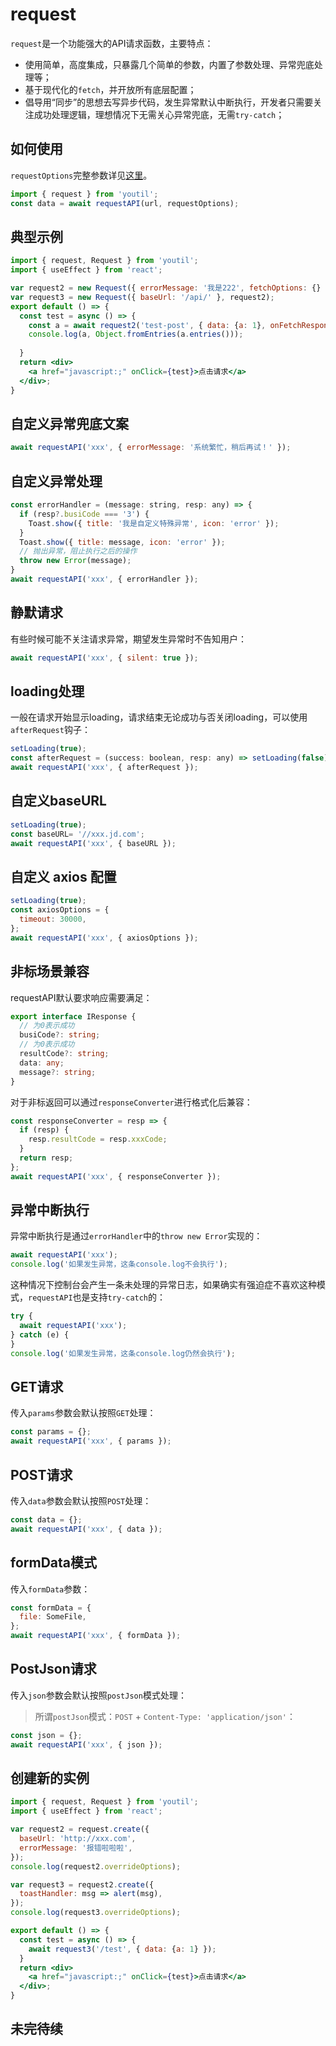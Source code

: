 
# request

`request`是一个功能强大的API请求函数，主要特点：

* 使用简单，高度集成，只暴露几个简单的参数，内置了参数处理、异常兜底处理等；
* 基于现代化的`fetch`，并开放所有底层配置；
* 倡导用“同步”的思想去写异步代码，发生异常默认中断执行，开发者只需要关注成功处理逻辑，理想情况下无需关心异常兜底，无需`try-catch`；

## 如何使用

`requestOptions`完整参数详见[这里](/docs/api/interfaces/IRequestOptions)。

```js
import { request } from 'youtil';
const data = await requestAPI(url, requestOptions);
```

## 典型示例

```jsx preview
import { request, Request } from 'youtil';
import { useEffect } from 'react';

var request2 = new Request({ errorMessage: '我是222', fetchOptions: {} });
var request3 = new Request({ baseUrl: '/api/' }, request2);
export default () => {
  const test = async () => {
    const a = await request2('test-post', { data: {a: 1}, onFetchResponse: resp => ({ code: 0, data: resp.headers }) });
    console.log(a, Object.fromEntries(a.entries()));
    
  }
  return <div>
    <a href="javascript:;" onClick={test}>点击请求</a>
  </div>;
}
```

## 自定义异常兜底文案

```js
await requestAPI('xxx', { errorMessage: '系统繁忙，稍后再试！' });
```

## 自定义异常处理

```js
const errorHandler = (message: string, resp: any) => {
  if (resp?.busiCode === '3') {
    Toast.show({ title: '我是自定义特殊异常', icon: 'error' });
  }
  Toast.show({ title: message, icon: 'error' });
  // 抛出异常，阻止执行之后的操作
  throw new Error(message);
}
await requestAPI('xxx', { errorHandler });
```


## 静默请求

有些时候可能不关注请求异常，期望发生异常时不告知用户：

```js
await requestAPI('xxx', { silent: true });
```


## loading处理

一般在请求开始显示loading，请求结束无论成功与否关闭loading，可以使用`afterRequest`钩子：

```js
setLoading(true);
const afterRequest = (success: boolean, resp: any) => setLoading(false); 
await requestAPI('xxx', { afterRequest });
```

## 自定义baseURL

```js
setLoading(true);
const baseURL= '//xxx.jd.com';
await requestAPI('xxx', { baseURL });
```

## 自定义 axios 配置

```js
setLoading(true);
const axiosOptions = {
  timeout: 30000,
};
await requestAPI('xxx', { axiosOptions });
```

## 非标场景兼容

requestAPI默认要求响应需要满足：

```ts
export interface IResponse {
  // 为0表示成功
  busiCode?: string;
  // 为0表示成功
  resultCode?: string;
  data: any;
  message?: string;
}
```

对于非标返回可以通过`responseConverter`进行格式化后兼容：

```js
const responseConverter = resp => {
  if (resp) {
    resp.resultCode = resp.xxxCode;
  }
  return resp;
};
await requestAPI('xxx', { responseConverter });
```

## 异常中断执行

异常中断执行是通过`errorHandler`中的`throw new Error`实现的：

```js
await requestAPI('xxx');
console.log('如果发生异常，这条console.log不会执行');
```

这种情况下控制台会产生一条未处理的异常日志，如果确实有强迫症不喜欢这种模式，`requestAPI`也是支持`try-catch`的：

```js
try {
  await requestAPI('xxx');
} catch (e) {
}
console.log('如果发生异常，这条console.log仍然会执行');
```

## GET请求

传入`params`参数会默认按照`GET`处理：

```js
const params = {};
await requestAPI('xxx', { params });
```

## POST请求

传入`data`参数会默认按照`POST`处理：

```js
const data = {};
await requestAPI('xxx', { data });
```


## formData模式

传入`formData`参数：

```js
const formData = {
  file: SomeFile,
};
await requestAPI('xxx', { formData });
```

## PostJson请求

传入`json`参数会默认按照`postJson`模式处理：

> 所谓`postJson`模式：`POST` + `Content-Type: 'application/json'`：

```js
const json = {};
await requestAPI('xxx', { json });
```

## 创建新的实例


```jsx preview
import { request, Request } from 'youtil';
import { useEffect } from 'react';

var request2 = request.create({
  baseUrl: 'http://xxx.com',
  errorMessage: '报错啦啦啦',
});
console.log(request2.overrideOptions);

var request3 = request2.create({
  toastHandler: msg => alert(msg),
});
console.log(request3.overrideOptions);

export default () => {
  const test = async () => {
    await request3('/test', { data: {a: 1} });
  }
  return <div>
    <a href="javascript:;" onClick={test}>点击请求</a>
  </div>;
}
```

## 未完待续
